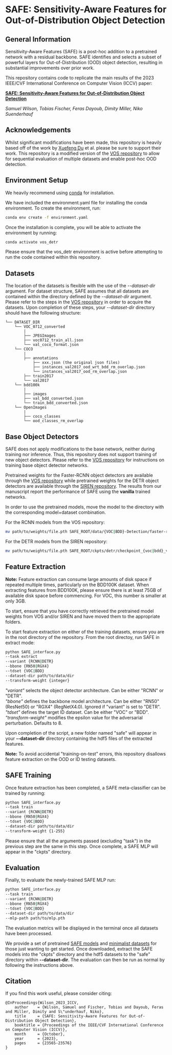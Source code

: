 # SAFE: Sensitivity-Aware Features for Out-of-Distribution Object Detection

## General Information
Sensitivity-Aware Features (SAFE) is a post-hoc addition to a pretrained network with a residual backbone. SAFE identifies and selects a subset of powerful layers for Out-of-Distribution (OOD) object detection, resulting in substantial improvements over prior work.

This repository contains code to replicate the main results of the 2023 IEEE/CVF International Conference on Computer Vision (ICCV) paper:

**[SAFE: Sensitivity-Aware Features for Out-of-Distribution Object Detection](https://openaccess.thecvf.com/content/ICCV2023/html/Wilson_SAFE_Sensitivity-Aware_Features_for_Out-of-Distribution_Object_Detection_ICCV_2023_paper.html)**

*Samuel Wilson, Tobias Fischer, Feras Dayoub, Dimity Miller, Niko Suenderhauf*

## Acknowledgements
Whilst significant modifications have been made, this repository is heavily based off of the work by [Xuefeng Du](https://github.com/d12306) et al. please be sure to support their work. This repository is a modified version of the [VOS repository](https://github.com/deeplearning-wisc/vos) to allow for sequential evaluation of multiple datasets and enable post-hoc OOD detection. 

## Environment Setup
We heavily recommend using [conda](https://docs.conda.io/en/latest/) for installation. 

We have included the environment.yaml file for installing the conda environment. To create the environment, run:
```bash
conda env create -f environment.yaml
```
Once the installation is complete, you will be able to activate the environment by running:
```bash
conda activate vos_detr
```
Please ensure that the vos_detr environment is active before attempting to run the code contained within this repository.

## Datasets
The location of the datasets is flexible with the use of the *--dataset-dir* argument. For dataset structure, SAFE assumes that all datasets are contained within the directory defined by the *--dataset-dir* argument. Please refer to the steps in the [VOS repository](https://github.com/deeplearning-wisc/vos) in order to acquire the datasets. Upon completion of these steps, your *--dataset-dir* directory should have the following structure:
<br>
```
└── DATASET_DIR
	└── VOC_0712_converted
		|
		├── JPEGImages
		├── voc0712_train_all.json
		└── val_coco_format.json
	└── COCO
		|
		├── annotations
			├── xxx.json (the original json files)
			├── instances_val2017_ood_wrt_bdd_rm_overlap.json
			└── instances_val2017_ood_rm_overlap.json
		├── train2017
		└── val2017
	└── bdd100k
		|
		├── images
		├── val_bdd_converted.json
		└── train_bdd_converted.json
	└── OpenImages
		|
		├── coco_classes
		└── ood_classes_rm_overlap
```

## Base Object Detectors
SAFE does not apply modifications to the base network, neither during training nor inference. Thus, this repository does not support training of new object detectors. Please refer to the [VOS repository](https://github.com/deeplearning-wisc/vos) for instructions on training base object detector networks. 

Pretrained weights for the Faster-RCNN object detectors are available through the [VOS repository](https://github.com/deeplearning-wisc/vos) while pretrained weights for the DETR object detectors are available through the [SIREN repository](https://github.com/deeplearning-wisc/siren). The results from our manuscript report the performance of SAFE using the **vanilla** trained networks. 

In order to use the pretrained models, move the model to the directory with the corresponding model+dataset combination. 

For the RCNN models from the VOS repository:
```bash
mv path/to/weights/file.pth SAFE_ROOT/data/{VOC|BDD}-Detection/faster-rcnn/{regnetx_}vanilla/model_final.pth
```

For the DETR models from the SIREN repository:
```bash
mv path/to/weights/file.pth SAFE_ROOT/ckpts/detr/checkpoint_{voc|bdd}_vanilla.pth
```

## Feature Extraction
**Note:** Feature extraction can consume large amounts of disk space if repeated multiple times, particularly on the BDD100K dataset. When extracting features from BDD100K, please ensure there is at least 75GB of available disk space before commencing. For VOC, this number is smaller at only 3GB.

To start, ensure that you have correctly retrieved the pretrained model weights from VOS and/or SIREN and have moved them to the appropriate folders.

To start feature extraction on either of the training datasets, ensure you are in the root directory of the repository. From the root directoy, run SAFE in extract mode:
```bash
python SAFE_interface.py 
--task extract
--variant {RCNN|DETR}
--bbone {RN50|RGX4}
--tdset {VOC|BDD}
--dataset-dir path/to/data/dir
--transform-weight {integer}
```
*"variant"* selects the object detector architecture. Can be either "RCNN" or "DETR". <br>
*"bbone"* defines the backbone model architecture. Can be either "RN50" (ResNet50) or "RGX4" (RegNetX4.0). Ignored if "variant" is set to "DETR". <br>
*"tdset"* defines the target ID dataset. Can be either "VOC" or "BDD". <br>
*"transform-weight"* modifies the epsilon value for the adversarial perturbation. Defaults to 8. <br>

Upon completion of the script, a new folder named "safe" will appear in your **--dataset-dir** directory containing the hdf5 files of the extracted features. 

**Note:** To avoid accidental "training-on-test" errors, this repository disallows feature extraction on the OOD or ID testing datasets.

## SAFE Training
Once feature extraction has been completed, a SAFE meta-classifier can be trained by running:
```bash
python SAFE_interface.py 
--task train
--variant {RCNN|DETR}
--bbone {RN50|RGX4}
--tdset {VOC|BDD}
--dataset-dir path/to/data/dir
--transform-weight {1-255}
```
Please ensure that all the arguments passed (excluding "task") in the previous step are the same in this step. Once complete, a SAFE MLP will appear in the "ckpts" directory.

## Evaluation
Finally, to evaluate the newly-trained SAFE MLP run:
```bash
python SAFE_interface.py 
--task train
--variant {RCNN|DETR}
--bbone {RN50|RGX4}
--tdset {VOC|BDD}
--dataset-dir path/to/data/dir
--mlp-path path/to/mlp.pth
```

The evaluation metrics will be displayed in the terminal once all datasets have been processed. 

We provide a set of pretrained [SAFE models]() and [minimalist datasets]() for those just wanting to get started. Once downloaded, extract the SAFE models into the "ckpts" directory and the hdf5 datasets to the "safe" directory within **--dataset-dir**. The evaluation can then be run as normal by following the instructions above.

## Citation ##

If you find this work useful, please consider citing:
```text
@InProceedings{Wilson_2023_ICCV,
	author    = {Wilson, Samuel and Fischer, Tobias and Dayoub, Feras and Miller, Dimity and S\"underhauf, Niko},
	title     = {SAFE: Sensitivity-Aware Features for Out-of-Distribution Object Detection},
	booktitle = {Proceedings of the IEEE/CVF International Conference on Computer Vision (ICCV)},
	month     = {October},
	year      = {2023},
	pages     = {23565-23576}
}
```

